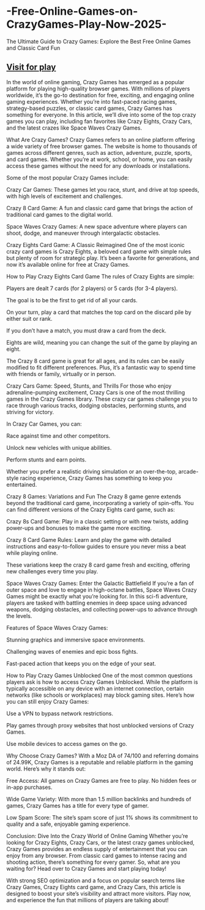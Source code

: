 # -Free-Online-Games-on-CrazyGames-Play-Now-2025-
The Ultimate Guide to Crazy Games: Explore the Best Free Online Games and Classic Card Fun


## [Visit for play](https://cloudtunnels.com/)


In the world of online gaming, Crazy Games has emerged as a popular platform for playing high-quality browser games. With millions of players worldwide, it’s the go-to destination for free, exciting, and engaging online gaming experiences. Whether you’re into fast-paced racing games, strategy-based puzzles, or classic card games, Crazy Games has something for everyone. In this article, we’ll dive into some of the top crazy games you can play, including fan favorites like Crazy Eights, Crazy Cars, and the latest crazes like Space Waves Crazy Games.

What Are Crazy Games?
Crazy Games refers to an online platform offering a wide variety of free browser games. The website is home to thousands of games across different genres, such as action, adventure, puzzle, sports, and card games. Whether you’re at work, school, or home, you can easily access these games without the need for any downloads or installations.

Some of the most popular Crazy Games include:

Crazy Car Games: These games let you race, stunt, and drive at top speeds, with high levels of excitement and challenges.

Crazy 8 Card Game: A fun and classic card game that brings the action of traditional card games to the digital world.

Space Waves Crazy Games: A new space adventure where players can shoot, dodge, and maneuver through intergalactic obstacles.

Crazy Eights Card Game: A Classic Reimagined
One of the most iconic crazy card games is Crazy Eights, a beloved card game with simple rules but plenty of room for strategic play. It’s been a favorite for generations, and now it’s available online for free at Crazy Games.

How to Play Crazy Eights Card Game
The rules of Crazy Eights are simple:

Players are dealt 7 cards (for 2 players) or 5 cards (for 3-4 players).

The goal is to be the first to get rid of all your cards.

On your turn, play a card that matches the top card on the discard pile by either suit or rank.

If you don’t have a match, you must draw a card from the deck.

Eights are wild, meaning you can change the suit of the game by playing an eight.

The Crazy 8 card game is great for all ages, and its rules can be easily modified to fit different preferences. Plus, it’s a fantastic way to spend time with friends or family, virtually or in person.

Crazy Cars Game: Speed, Stunts, and Thrills
For those who enjoy adrenaline-pumping excitement, Crazy Cars is one of the most thrilling games in the Crazy Games library. These crazy car games challenge you to race through various tracks, dodging obstacles, performing stunts, and striving for victory.

In Crazy Car Games, you can:

Race against time and other competitors.

Unlock new vehicles with unique abilities.

Perform stunts and earn points.

Whether you prefer a realistic driving simulation or an over-the-top, arcade-style racing experience, Crazy Games has something to keep you entertained.

Crazy 8 Games: Variations and Fun
The Crazy 8 game genre extends beyond the traditional card game, incorporating a variety of spin-offs. You can find different versions of the Crazy Eights card game, such as:

Crazy 8s Card Game: Play in a classic setting or with new twists, adding power-ups and bonuses to make the game more exciting.

Crazy 8 Card Game Rules: Learn and play the game with detailed instructions and easy-to-follow guides to ensure you never miss a beat while playing online.

These variations keep the crazy 8 card game fresh and exciting, offering new challenges every time you play.

Space Waves Crazy Games: Enter the Galactic Battlefield
If you’re a fan of outer space and love to engage in high-octane battles, Space Waves Crazy Games might be exactly what you’re looking for. In this sci-fi adventure, players are tasked with battling enemies in deep space using advanced weapons, dodging obstacles, and collecting power-ups to advance through the levels.

Features of Space Waves Crazy Games:

Stunning graphics and immersive space environments.

Challenging waves of enemies and epic boss fights.

Fast-paced action that keeps you on the edge of your seat.

How to Play Crazy Games Unblocked
One of the most common questions players ask is how to access Crazy Games Unblocked. While the platform is typically accessible on any device with an internet connection, certain networks (like schools or workplaces) may block gaming sites. Here’s how you can still enjoy Crazy Games:

Use a VPN to bypass network restrictions.

Play games through proxy websites that host unblocked versions of Crazy Games.

Use mobile devices to access games on the go.

Why Choose Crazy Games?
With a Moz DA of 74/100 and referring domains of 24.99K, Crazy Games is a reputable and reliable platform in the gaming world. Here’s why it stands out:

Free Access: All games on Crazy Games are free to play. No hidden fees or in-app purchases.

Wide Game Variety: With more than 1.5 million backlinks and hundreds of games, Crazy Games has a title for every type of gamer.

Low Spam Score: The site’s spam score of just 1% shows its commitment to quality and a safe, enjoyable gaming experience.

Conclusion: Dive Into the Crazy World of Online Gaming
Whether you’re looking for Crazy Eights, Crazy Cars, or the latest crazy games unblocked, Crazy Games provides an endless supply of entertainment that you can enjoy from any browser. From classic card games to intense racing and shooting action, there’s something for every gamer. So, what are you waiting for? Head over to Crazy Games and start playing today!

With strong SEO optimization and a focus on popular search terms like Crazy Games, Crazy Eights card game, and Crazy Cars, this article is designed to boost your site’s visibility and attract more visitors. Play now, and experience the fun that millions of players are talking about!
